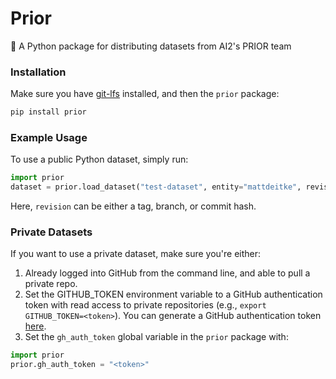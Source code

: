 # Prior

 🐍 A Python package for distributing datasets from AI2's PRIOR team 

### Installation

Make sure you have [git-lfs](https://git-lfs.github.com/) installed, and then the `prior` package:

```bash
pip install prior
```

### Example Usage

To use a public Python dataset, simply run:

```python
import prior
dataset = prior.load_dataset("test-dataset", entity="mattdeitke", revision="main")
```
Here, `revision` can be either a tag, branch, or commit hash.

### Private Datasets

If you want to use a private dataset, make sure you're either:
1. Already logged into GitHub from the command line, and able to pull a private repo.
2. Set the GITHUB_TOKEN environment variable to a GitHub authentication token with read access to private repositories (e.g., `export GITHUB_TOKEN=<token>`). You can generate a GitHub authentication token [here](https://github.com/settings/tokens).
3. Set the `gh_auth_token` global variable in the `prior` package with:
```python
import prior
prior.gh_auth_token = "<token>"
```
